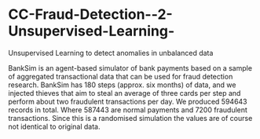 # CC-Fraud-Detection--2-Unsupervised-Learning-
Unsupervised Learning to detect anomalies in unbalanced data

BankSim is an agent-based simulator of bank payments based on a sample of aggregated transactional data that can be used for fraud detection research.
BankSim has 180 steps (approx. six months) of data, and we injected thieves that aim to steal an average of three cards per step and perform about two fraudulent transactions per day. We produced 594643 records in total. Where 587443 are normal payments and 7200 fraudulent transactions. Since this is a randomised simulation the values are of course not identical to original data.
